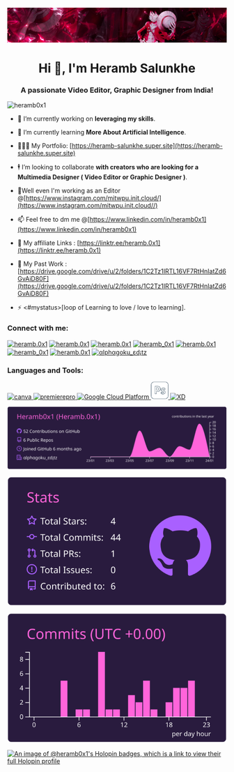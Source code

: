 ![logo](https://github.com/Heramb0x1/Heramb0x1/blob/main/GitHubBanner2.png)


<h1 align="center">Hi 👋, I'm Heramb Salunkhe</h1>
<h3 align="center">A passionate Video Editor, Graphic Designer from India!</h3>

<p align="left"> <img src="https://komarev.com/ghpvc/?username=heramb0x1&label=Profile%20views&color=0e75b6&style=flat" alt="heramb0x1" /> </p>

- 🔭 I’m currently working on **leveraging my skills**.

- 🌱 I’m currently learning **More About Artificial Intelligence**.

- 🧑🏻‍💻 My Portfolio: [https://heramb-salunkhe.super.site](https://heramb-salunkhe.super.site)


- 🕴️ I’m looking to collaborate **with creators who are looking for a Multimedia Designer ( Video Editor or Graphic Designer )**.

- 📝Well even I'm working as an Editor @[https://www.instagram.com/mitwpu.init.cloud/](https://www.instagram.com/mitwpu.init.cloud//)

- 📫 Feel free to dm me @[https://www.linkedin.com/in/heramb0x1](https://www.linkedin.com/in/heramb0x1)

- 🔗 My affiliate Links : [https://linktr.ee/heramb.0x1](https://linktr.ee/heramb.0x1)

- 💼 My Past Work : [https://drive.google.com/drive/u/2/folders/1C2Tz1IRTL16VF7RtHnIatZd6GvAiD80F](https://drive.google.com/drive/u/2/folders/1C2Tz1IRTL16VF7RtHnIatZd6GvAiD80F)

- ⚡ <#mystatus>[loop of Learning to love / love to learning].

<h3 align="left">Connect with me:</h3>
<p align="left">
<a href="www.linkedin.com/in/heramb0x1" target="blank"><img align="center" src="https://static-00.iconduck.com/assets.00/linkedin-icon-1024x1024-z5dvl47c.png" alt="heramb.0x1" height="30" width="40" /></a>
<a href="https://dev.to/heramb0x1" target="blank"><img align="center" src="https://raw.githubusercontent.com/rahuldkjain/github-profile-readme-generator/master/src/images/icons/Social/devto.svg" alt="heramb.0x1" height="30" width="40" /></a>
<a href="https://developers.google.com/profile/u/heramb0x1-mit-wpu-ece-aiml-23?authuser=2" target="blank"><img align="center" src="https://seeklogo.com/images/G/google-developers-logo-F8BF3155AC-seeklogo.com.png" alt="heramb.0x1" height="30" width="40" /></a>
<a href="https://www.cloudskillsboost.google/public_profiles/df6ad5a0-00a0-41fa-80c7-185e1e709b2d" target="blank"><img align="center" src="https://e7.pngegg.com/pngimages/777/274/png-clipart-google-cloud-platform-cloud-computing-microsoft-azure-business-cloud-computing-text-logo.png" alt="heramb_0x1" height="30" width="40" /></a>
<a href="https://codeforces.com/profile/Heramb.0x1" target="blank"><img align="center" src="https://play-lh.googleusercontent.com/EkSlLWf2-04k5Y5F_MDLqoXPdo0TyZX3zKdCfsEUDqVB7INUypTOd6AVmkE_X7ej3JuR" alt="heramb.0x1" height="30" width="40" /></a>
<a href="https://www.hackerrank.com/profile/alphagoku_28_06" target="blank"><img align="center" src="https://upload.wikimedia.org/wikipedia/commons/thumb/4/40/HackerRank_Icon-1000px.png/800px-HackerRank_Icon-1000px.png" alt="heramb_0x1" height="30" width="40" /></a>
<a href="https://instagram.com/heramb.0x1" target="blank"><img align="center" src="https://raw.githubusercontent.com/rahuldkjain/github-profile-readme-generator/master/src/images/icons/Social/instagram.svg" alt="heramb.0x1" height="30" width="40" /></a>
<a href="https://www.youtube.com/c/αlphαgoku_εd¡tz" target="blank"><img align="center" src="https://raw.githubusercontent.com/rahuldkjain/github-profile-readme-generator/master/src/images/icons/Social/youtube.svg" alt="αlphαgoku_εd¡tz" height="30" width="40" /></a>
</p>

<h3 align="left">Languages and Tools:</h3>
<p align="left"> <a href="https://www.canva.com/" target="_blank" rel="noreferrer"> <img src="https://cdn-images-1.medium.com/v2/resize:fit:1200/1*A6kkoOVJVpXPWewg8axc5w.png" alt="canva" width="40" height="40"/> </a> <a href="https://www.adobe.com/in/products/premiere.html" target="_blank" rel="noreferrer"> <img src="https://upload.wikimedia.org/wikipedia/commons/thumb/4/40/Adobe_Premiere_Pro_CC_icon.svg/768px-Adobe_Premiere_Pro_CC_icon.svg.png?20210729021549" alt="premierepro" width="40" height="40"/> </a> <a href="https://www.cloudskillsboost.google/" target="_blank" rel="noreferrer"> <img src="https://e7.pngegg.com/pngimages/777/274/png-clipart-google-cloud-platform-cloud-computing-microsoft-azure-business-cloud-computing-text-logo.png" alt="Google Cloud Platform" width="40" height="40"/> </a> <a href="https://www.photoshop.com/en" target="_blank" rel="noreferrer"> <img src="https://raw.githubusercontent.com/devicons/devicon/master/icons/photoshop/photoshop-line.svg" alt="photoshop" width="40" height="40"/> </a> <a href="https://www.w3schools.com/c/c_intro.php" target="_blank" rel="noreferrer"> <img src="https://upload.wikimedia.org/wikipedia/commons/thumb/1/18/C_Programming_Language.svg/1853px-C_Programming_Language.svg.png" alt="XD" width="40" height="40"/> </p>

![](https://raw.githubusercontent.com/Heramb0x1/Heramb.0x1/heramb's.profile.exe/profile-summary-card-output/jolly/0-profile-details.svg)

![](https://raw.githubusercontent.com/Heramb0x1/Heramb.0x1/heramb's.profile.exe/profile-summary-card-output/jolly/3-stats.svg)

![](https://raw.githubusercontent.com/Heramb0x1/Heramb.0x1/heramb's.profile.exe/profile-summary-card-output/jolly/4-productive-time.svg)

[![An image of @heramb0x1's Holopin badges, which is a link to view their full Holopin profile](https://holopin.me/heramb0x1)](https://holopin.io/@heramb0x1)

